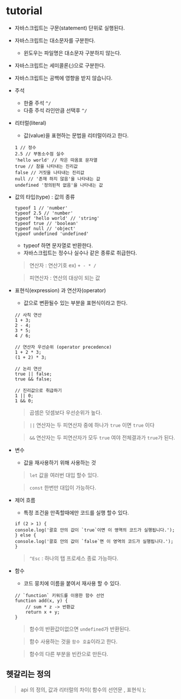 # tutorial

- 자바스크립트는 구문(statement) 단위로 실행된다.
- 자바스크립트는 대소문자를 구분한다.
    - 윈도우는 파일명은 대소문자 구분하지 않는다.
- 자바스크립트는 세미콜론(;)으로 구분한다.
- 자바스크립트는 공백에 영향을 받지 않습니다.
- 주석
    - 한줄 주석 `^/`
    - 다중 주석 라인만큼 선택후 `^/`
- 리터럴(literal)
    - 값(value)을 표현하는 문법을 리터럴이라고 한다.
    ```
    1 // 정수
    2.5 // 부동소수점 실수
    'hello world' // 작은 따옴표 문자열 
    true // 참을 나타내는 진리값
    false // 거짓을 나타내는 진리값
    null // '존재 하지 않음'을 나타내는 값
    undefined '정의된적 없음'을 나타내는 값
    ```
- 값의 타입(type) : 값의 종류
    ```
    typeof 1 // 'number'
    typeof 2.5 // 'number'
    typeof 'hello world' // 'string'
    typeof true // 'boolean'
    typeof null // 'object'
    typeof undefined 'undefined'
    ```
    - typeof 하면 문자열로 반환한다.
    - 자바스크립트는 정수나 실수나 같은 종류로 취급한다.
    > 연산자 : 연산기호 ex) ` + - * / ` 

    > 피연산자 : 연산의 대상이 되는 값

- 표현식(expression) 과 연산자(operator)
    - 값으로 변환될수 있는 부분을 표현식이라고 한다.
    ```
    // 사칙 연산
    1 + 3;
    2 - 4;
    3 * 5;
    4 / 6;

    // 연산자 우선순위 (operator precedence)
    1 + 2 * 3;
    (1 + 2) * 3;

    // 논리 연산
    true || false;
    true && false;

    // 진리값으로 취급하기
    1 || 0;
    1 && 0;
    ```

    > 곱셈은 덧셈보다 우선순위가 높다.

    > `||` 연산자는 두 피연산자 중에 하나가 `true` 이면 `true` 이다

    > `&&` 연산자는 두 피연산자가 모두 `true` 여야 전체결과가 `true`가 된다.

- 변수 
    - 값을 재사용하기 위해 사용하는 것

    > `let` 값을 여러번 대입 할수 있다.

    > `const` 한번만 대입이 가능하다.

- 제어 흐름
    - 특정 조건을 만족할때에만 코드를 실행 할수 있다.

    ```
    if (2 > 1) {
    console.log('괄호 안의 값이 `true`이면 이 영역의 코드가 실행됩니다.');
    } else {
    console.log('괄호 안의 값이 `false`면 이 영역의 코드가 실행됩니다.');
    }
    ```         

    > `^Esc` : 하나의 탭 프로세스 종료 가능하다.

- 함수
    - 코드 뭉치에 이름을 붙여서 재사용 할 수 있다.
    ```
    // `function` 키워드를 이용한 함수 선언
    function add(x, y) {
        // sum * z -> 반환값
        return x + y;
    }
    ```

    > 함수의 반환값이없으면 `undefined`가 반환된다.

    > 함수 사용하는 것을 `함수 호출`이라고 한다.

    > 함수의 다른 부분을 빈칸으로 만든다. 

## 헷갈리는 정의

> api 의 정의, 값과 리터럴의  차이( 함수의 선언문 , 표현식 ); 








